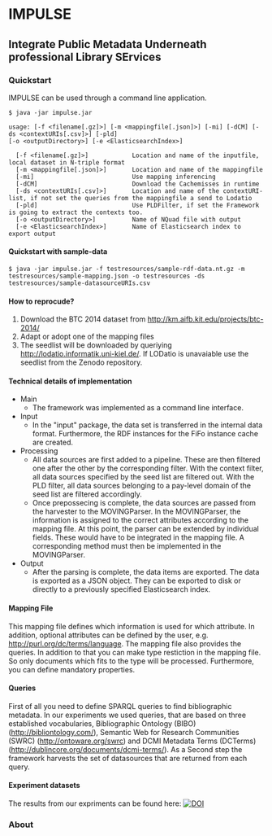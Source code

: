 # IMPULSE
## Integrate Public Metadata Underneath professional Library SErvices

### Quickstart

IMPULSE can be used through a command line application.
```
$ java -jar impulse.jar
```

```
usage: [-f <filename[.gz]>] [-m <mappingfile[.json]>] [-mi] [-dCM] [-ds <contextURIs[.csv]>] [-pld] 
[-o <outputDirectory>] [-e <ElasticsearchIndex>]
  
  [-f <filename[.gz]>]            Location and name of the inputfile, local dataset in N-triple format
  [-m <mappingfile[.json]>]       Location and name of the mappingfile 
  [-mi]                           Use mapping inferencing
  [-dCM]                          Download the Cachemisses in runtime
  [-ds <contextURIs[.csv]>]       Location and name of the contextURI-list, if not set the queries from the mappingfile a send to Lodatio
  [-pld]                          Use PLDFilter, if set the Framework is going to extract the contexts too.
  [-o <outputDirectory>]          Name of NQuad file with output
  [-e <ElasticsearchIndex>]       Name of Elasticsearch index to export output
```

#### Quickstart with sample-data 

```
$ java -jar impulse.jar -f testresources/sample-rdf-data.nt.gz -m testresources/sample-mapping.json -o testresources -ds testresources/sample-datasourceURIs.csv

```
#### How to reprocude?

  1. Download the BTC 2014 dataset from http://km.aifb.kit.edu/projects/btc-2014/
  2. Adapt or adopt one of the mapping files
  3. The seedlist will be downloaded by queriying http://lodatio.informatik.uni-kiel.de/. If LODatio is unavaiable use the seedlist from the Zenodo repository. 
  
 #### Technical details of implementation
* Main
   * The framework was implemented as a command line interface.  
* Input
   * In the "input" package, the data set is transferred in the internal data format.  Furthermore, the RDF instances for the FiFo    instance cache are created.    
* Processing
   * All data sources are first added to a pipeline. These are then filtered one after the other by the corresponding filter. With the context filter, all data sources specified by the seed list are filtered out. With the PLD filter, all data sources belonging to a pay-level domain of the seed list are filtered accordingly. 
   * Once prepossecing is complete, the data sources are passed from the harvester to the MOVINGParser. In the MOVINGParser, the information is assigned to the correct attributes according to the mapping file.   At this point, the parser can be extended by individual fields. These would have to be integrated in the mapping file. A corresponding method must then be implemented in the MOVINGParser.
* Output
   * After the parsing is complete, the data items are exported. The data is exported as a JSON object. They can be exported to disk or directly to a previously specified Elasticsearch index.


  
 #### Mapping File
This mapping file defines which information is used for which attribute. In addition, optional attributes can be defined by the user, e.g. http://purl.org/dc/terms/language. 
The mapping file also provides the queries. In addition to that you can make type restiction in the mapping file. So only documents which fits to the type will be processed. Furthermore, you can define mandatory properties.
  


#### Queries
First of all you need to define SPARQL queries to find bibliographic metadata. In our experiments we used queries, that are based on three established vocabularies, Bibliographic Ontology (BIBO)(http://bibliontology.com/), Semantic Web for Research Communities (SWRC) (http://ontoware.org/swrc) and DCMI Metadata Terms (DCTerms)(http://dublincore.org/documents/dcmi-terms/). 
As a Second step the framework harvests the set of datasources that are returned from each query.

#### Experiment datasets
The results from our expriments can be found here: [![DOI](https://zenodo.org/badge/DOI/10.5281/zenodo.2553811.svg)](https://doi.org/10.5281/zenodo.2553811)


### About

